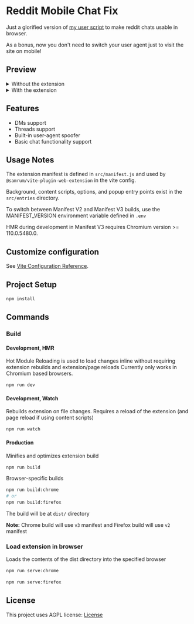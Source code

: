 # Reddit Mobile Chat Fix

Just a glorified version of
[my user script](https://gist.github.com/nuckle/92100273f64a8d18d0010082fff0b587)
to make reddit chats usable in browser.

As a bonus, now you don't need to switch your user agent just to visit the site
on mobile!

## Preview

<details>
  <summary>Without the extension</summary>
  <img src="img/1.png" alt="Without the extension">
</details>

<details>
  <summary>With the extension</summary>
  <img src="img/2.png" alt="With the extension">
  <img src="img/3.png" alt="With the extension">
</details>

## Features 

- DMs support
- Threads support
- Built-in user-agent spoofer
- Basic chat functionality support
 

## Usage Notes

The extension manifest is defined in `src/manifest.js` and used by
`@samrum/vite-plugin-web-extension` in the vite config.

Background, content scripts, options, and popup entry points exist in the
`src/entries` directory.

To switch between Manifest V2 and Manifest V3 builds, use the MANIFEST_VERSION
environment variable defined in `.env`

HMR during development in Manifest V3 requires Chromium version >= 110.0.5480.0.

## Customize configuration

See [Vite Configuration Reference](https://vitejs.dev/config/).

## Project Setup

```sh
npm install
```

## Commands

### Build

#### Development, HMR

Hot Module Reloading is used to load changes inline without requiring extension
rebuilds and extension/page reloads Currently only works in Chromium based
browsers.

```sh
npm run dev
```

#### Development, Watch

Rebuilds extension on file changes. Requires a reload of the extension (and page
reload if using content scripts)

```sh
npm run watch
```

#### Production

Minifies and optimizes extension build

```sh
npm run build
```

Browser-specific builds

```sh
npm run build:chrome
# or
npm run build:firefox
```

The build will be at `dist/` directory

**Note:** Chrome build will use `v3` manifest and Firefox build will use `v2`
manifest

### Load extension in browser

Loads the contents of the dist directory into the specified browser

```sh
npm run serve:chrome
```

```sh
npm run serve:firefox
```

## License

This project uses AGPL license: [License](LICENSE)
